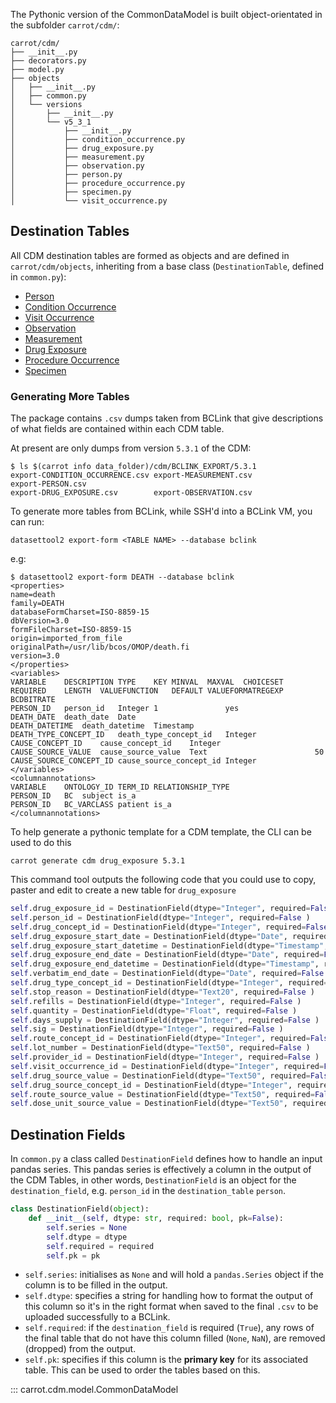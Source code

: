 
The Pythonic version of the CommonDataModel is built object-orientated in the subfolder `carrot/cdm/`:
```
carrot/cdm/
├── __init__.py
├── decorators.py
├── model.py
├── objects
│   ├── __init__.py
│   ├── common.py
│   └── versions
│       ├── __init__.py
│       └── v5_3_1
│           ├── __init__.py
│           ├── condition_occurrence.py
│           ├── drug_exposure.py
│           ├── measurement.py
│           ├── observation.py
│           ├── person.py
│           ├── procedure_occurrence.py
│           ├── specimen.py
│           └── visit_occurrence.py
```

## Destination Tables

All CDM destination tables are formed as objects and are defined in `carrot/cdm/objects`, inheriting from a base class (`DestinationTable`, defined in `common.py`):

   * [Person](/CaRROT-Docs/CaRROT-CDM/Person)
   * [Condition Occurrence](/CaRROT-Docs/CaRROT-CDM/ConditionOccurrence)
   * [Visit Occurrence](/CaRROT-Docs/CaRROT-CDM/VisitOccurrence)
   * [Observation](/CaRROT-Docs/CaRROT-CDM/Observation)
   * [Measurement](/CaRROT-Docs/CaRROT-CDM/Measurement)
   * [Drug Exposure](/CaRROT-Docs/CaRROT-CDM/DrugExposure)
   * [Procedure Occurrence](/CaRROT-Docs/CaRROT-CDM/ProcedureOccurrence)
   * [Specimen](/CaRROT-Docs/CaRROT-CDM/Specimen)


### Generating More Tables

The package contains `.csv` dumps taken from BCLink that give descriptions of what fields are contained within each CDM table.

At present are only dumps from version `5.3.1` of the CDM:

```
$ ls $(carrot info data_folder)/cdm/BCLINK_EXPORT/5.3.1
export-CONDITION_OCCURRENCE.csv export-MEASUREMENT.csv          export-PERSON.csv
export-DRUG_EXPOSURE.csv        export-OBSERVATION.csv
``` 

To generate more tables from BCLink, while SSH'd into a BCLink VM, you can run:
```
datasettool2 export-form <TABLE NAME> --database bclink
```
e.g:
```
$ datasettool2 export-form DEATH --database bclink
<properties>
name=death
family=DEATH
databaseFormCharset=ISO-8859-15
dbVersion=3.0
formFileCharset=ISO-8859-15
origin=imported_from_file
originalPath=/usr/lib/bcos/OMOP/death.fi
version=3.0
</properties>
<variables>
VARIABLE	DESCRIPTION	TYPE	KEY	MINVAL	MAXVAL	CHOICESET	REQUIRED	LENGTH	VALUEFUNCTION	DEFAULT	VALUEFORMATREGEXP	BCDBITRATE
PERSON_ID	person_id	Integer	1				yes					
DEATH_DATE	death_date	Date										
DEATH_DATETIME	death_datetime	Timestamp										
DEATH_TYPE_CONCEPT_ID	death_type_concept_id	Integer										
CAUSE_CONCEPT_ID	cause_concept_id	Integer										
CAUSE_SOURCE_VALUE	cause_source_value	Text						50				
CAUSE_SOURCE_CONCEPT_ID	cause_source_concept_id	Integer										
</variables>
<columnannotations>
VARIABLE	ONTOLOGY_ID	TERM_ID	RELATIONSHIP_TYPE
PERSON_ID	BC	subject	is_a
PERSON_ID	BC_VARCLASS	patient	is_a
</columnannotations>
```


To help generate a pythonic template for a CDM template, the CLI can be used to do this
```
carrot generate cdm drug_exposure 5.3.1
```
This command tool outputs the following code that you could use to copy, paster and edit to create a new table for `drug_exposure`
```python
self.drug_exposure_id = DestinationField(dtype="Integer", required=False , pk=True)
self.person_id = DestinationField(dtype="Integer", required=False )
self.drug_concept_id = DestinationField(dtype="Integer", required=False )
self.drug_exposure_start_date = DestinationField(dtype="Date", required=False )
self.drug_exposure_start_datetime = DestinationField(dtype="Timestamp", required=False )
self.drug_exposure_end_date = DestinationField(dtype="Date", required=False )
self.drug_exposure_end_datetime = DestinationField(dtype="Timestamp", required=False )
self.verbatim_end_date = DestinationField(dtype="Date", required=False )
self.drug_type_concept_id = DestinationField(dtype="Integer", required=False )
self.stop_reason = DestinationField(dtype="Text20", required=False )
self.refills = DestinationField(dtype="Integer", required=False )
self.quantity = DestinationField(dtype="Float", required=False )
self.days_supply = DestinationField(dtype="Integer", required=False )
self.sig = DestinationField(dtype="Integer", required=False )
self.route_concept_id = DestinationField(dtype="Integer", required=False )
self.lot_number = DestinationField(dtype="Text50", required=False )
self.provider_id = DestinationField(dtype="Integer", required=False )
self.visit_occurrence_id = DestinationField(dtype="Integer", required=False )
self.drug_source_value = DestinationField(dtype="Text50", required=False )
self.drug_source_concept_id = DestinationField(dtype="Integer", required=False )
self.route_source_value = DestinationField(dtype="Text50", required=False )
self.dose_unit_source_value = DestinationField(dtype="Text50", required=False )
```


## Destination Fields
In `common.py` a class called `DestinationField` defines how to handle an input pandas series.
This pandas series is effectively a column in the output of the CDM Tables, in other words, `DestinationField` is an object for the `destination_field`, e.g. `person_id` in the `destination_table` `person`.

```python
class DestinationField(object):
    def __init__(self, dtype: str, required: bool, pk=False):
        self.series = None
        self.dtype = dtype
        self.required = required
        self.pk = pk
```

   * `self.series`: initialises as `None` and will hold a `pandas.Series` object if the column is to be filled in the output.    
   * `self.dtype`: specifies a string for handling how to format the output of this column so it's in the right format when saved to the final `.csv` to be uploaded successfully to a BCLink.  
   * `self.required`:  if the `destination_field` is required (`True`), any rows of the final table that do not have this column filled (`None`, `NaN`), are removed (dropped) from the output.
   * `self.pk`: specifies if this column is the __primary key__ for its associated table. This can be used to order the tables based on this.


::: carrot.cdm.model.CommonDataModel 
